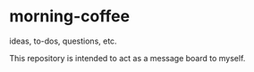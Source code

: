 # morning-coffee
ideas, to-dos, questions, etc.

This repository is intended to act as a message board to myself.
